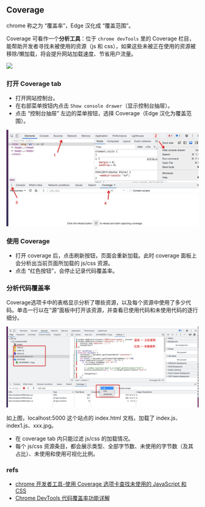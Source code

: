 ## Coverage
chrome 称之为 “覆盖率”，Edge 汉化成 “覆盖范围”。

Coverage 可看作一个**分析工具**：位于 `chrome devTools` 里的 Coverage 栏目，能帮助开发者寻找未被使用的资源（js 和 css），如果这些未被正在使用的资源被移除/懒加载，将会提升网站加载速度、节省用户流量。

![](https://developer-chrome-com.imgix.net/image/0g2WvpbGRGdVs0aAPc6ObG7gkud2/IzpB7injykyaq8PRDVwF.png?auto=format&w=845)

### 打开 Coverage tab
- 打开网站控制台。
- 在右部菜单按钮内点击 `Show console drawer`（显示控制台抽屉）。
- 点击 “控制台抽屉” 左边的菜单按钮，选择 Coverage（Edge 汉化为覆盖范围）。

![show-coverage.jpg](imgs/show-coverage.jpg)

### 使用 Coverage
- 打开 coverage 后，点击刷新按钮，页面会重新加载。此时 coverage 面板上会分析出当前页面所加载的 js/css 资源。
- 点击 “红色按钮”，会停止记录代码覆盖率。

### 分析代码覆盖率
Coverage选项卡中的表格显示分析了哪些资源，以及每个资源中使用了多少代码。单击一行以在“源”面板中打开该资源，并查看已使用代码和未使用代码的逐行细分。

![analyse-coverage.jpg](imgs/analyse-coverage.jpg)

如上图，localhost:5000 这个站点的 index.html 文档，加载了 index.js、index1.js、xxx.jpg。
- 在 coverage tab 内只能过滤 js/css 的加载情况。
- 每个 js/css 资源条目，都会展示类型、全部字节数、未使用的字节数（及其占比）、未使用和使用可视化比例。

### refs
- [chrome 开发者工具-使用 Coverage 选项卡查找未使用的 JavaScript 和 CSS](https://developer.chrome.com/docs/devtools/coverage/)
- [Chrome DevTools 代码覆盖率功能详解](https://zhuanlan.zhihu.com/p/26281581)
